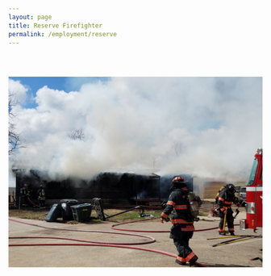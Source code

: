 ```yaml
---
layout: page
title: Reserve Firefighter
permalink: /employment/reserve
---
```


##### &nbsp;

![](/uploads/20180327-113222.jpg)